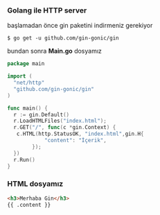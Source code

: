 ### Golang ile HTTP server
başlamadan önce gin paketini indirmeniz gerekiyor 
```
$ go get -u github.com/gin-gonic/gin
```

bundan sonra **Main.go** dosyamız
```go
package main

import (
  "net/http"
  "github.com/gin-gonic/gin"
)

func main() {
  r := gin.Default()
  r.LoadHTMLFiles("index.html");
  r.GET("/", func(c *gin.Context) {
   c.HTML(http.StatusOK, "index.html",gin.H{
			"content": "İçerik",
		});
  })
  r.Run()
}
```

### HTML dosyamız
```html
<h3>Merhaba Gin</h3>
{{ .content }}
```

